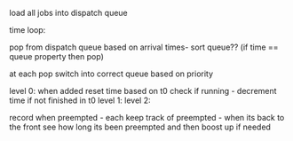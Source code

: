 load all jobs into dispatch queue


time loop:

pop from dispatch queue based on arrival times- sort queue?? (if time == queue property then pop)

at each pop switch into correct queue based on priority

level 0:
when added reset time based on t0
check if running - decrement time
if not finished in t0 
level 1:
level 2:



record when preempted - each keep track of preempted - when its back to the front see how long its been preempted and then boost up if needed

 
